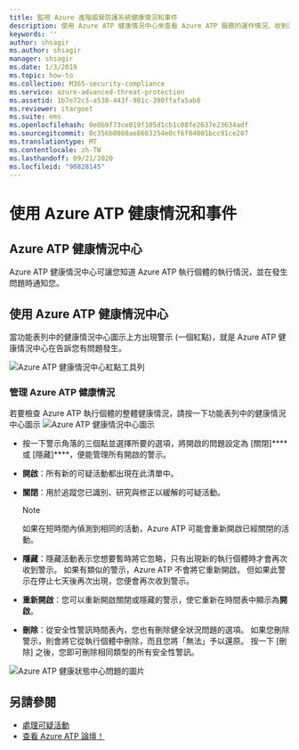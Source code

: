 ```yaml
---
title: 監視 Azure 進階威脅防護系統健康情況和事件
description: 使用 Azure ATP 健康情況中心來查看 Azure ATP 服務的運作情況、收到潛在問題的警示，以及在事件檢視器中檢視系統事件。
keywords: ''
author: shsagir
ms.author: shsagir
manager: shsagir
ms.date: 1/3/2019
ms.topic: how-to
ms.collection: M365-security-compliance
ms.service: azure-advanced-threat-protection
ms.assetid: 1b7e72c3-a538-443f-981c-398ffafa5ab8
ms.reviewer: itargoet
ms.suite: ems
ms.openlocfilehash: 0e0b9f73ce019f105d1cb1c08fe2637e23634adf
ms.sourcegitcommit: 0c356b0860ae8663254e0cf6f04001bcc91ce207
ms.translationtype: MT
ms.contentlocale: zh-TW
ms.lasthandoff: 09/21/2020
ms.locfileid: "90828145"
---
```

# <a name="work-with-azure-atp-health-and-events"></a>使用 Azure ATP 健康情況和事件

## <a name="azure-atp-health-center"></a>Azure ATP 健康情況中心 

Azure ATP 健康情況中心可讓您知道 Azure ATP 執行個體的執行情況，並在發生問題時通知您。

## <a name="working-with-the-azure-atp-health-center"></a>使用 Azure ATP 健康情況中心

當功能表列中的健康情況中心圖示上方出現警示 (一個紅點)，就是 Azure ATP 健康情況中心在告訴您有問題發生。

![Azure ATP 健康情況中心紅點工具列](media/atp-health-bar.png)

### <a name="managing-azure-atp-health"></a>管理 Azure ATP 健康情況
若要檢查 Azure ATP 執行個體的整體健康情況，請按一下功能表列中的健康情況中心圖示 ![Azure ATP 健康情況中心圖示](media/atp-red-dot.png)

- 按一下警示角落的三個點並選擇所要的選項，將開啟的問題設定為 [關閉]**** 或 [隱藏]****，便能管理所有開啟的警示。

-   **開啟**：所有新的可疑活動都出現在此清單中。

-   **關閉**：用於追蹤您已識別、研究與修正以緩解的可疑活動。

    > [!NOTE]
    > 如果在短時間內偵測到相同的活動，Azure ATP 可能會重新開啟已經關閉的活動。
    
-   **隱藏**：隱藏活動表示您想要暫時將它忽略，只有出現新的執行個體時才會再次收到警示。 如果有類似的警示，Azure ATP 不會將它重新開啟。 但如果此警示在停止七天後再次出現，您便會再次收到警示。

-   **重新開啟**：您可以重新開啟關閉或隱藏的警示，使它重新在時間表中顯示為**開啟**。

-   **刪除**：從安全性警訊時間表內，您也有刪除健全狀況問題的選項。 如果您刪除警示，則會將它從執行個體中刪除，而且您將「無法」予以還原。 按一下 [刪除] 之後，您即可刪除相同類型的所有安全性警訊。



![Azure ATP 健康狀態中心問題的圖片](media/atp-health-issue.png)






## <a name="see-also"></a>另請參閱

- [處理可疑活動](working-with-suspicious-activities.md)
- [查看 Azure ATP 論壇！](https://aka.ms/azureatpcommunity)
